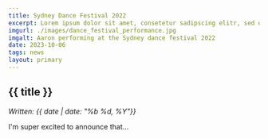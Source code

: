 ```yaml
---
title: Sydney Dance Festival 2022
excerpt: Lorem ipsum dolor sit amet, consetetur sadipscing elitr, sed diam nonumy eirmod tempor invidunt ut labore et dolore magna aliquyam erat, sed diam voluptua. At vero eos et accusam et justo duo dolores et ea rebum. Stet clita kasd gubergren, no sea takimata sanctus est.
imgurl: ./images/dance_festival_performance.jpg
imgalt: Aaron performing at the Sydney dance festival 2022
date: 2023-10-06
tags: news
layout: primary
---
```


<h2>{{ title }}</h2>
<p>
  <i>Written: {{ date | date: "%b %d, %Y"}}</i>
</p>

I'm super excited to announce that...
